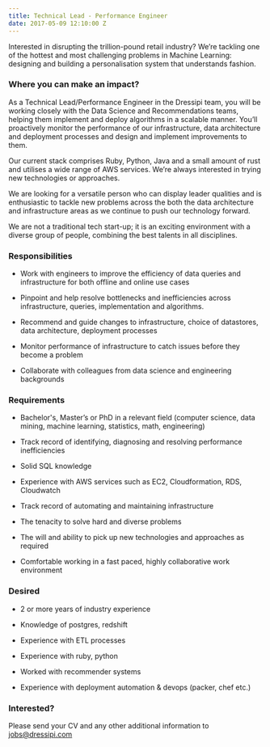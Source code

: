 ```yaml
---
title: Technical Lead - Performance Engineer
date: 2017-05-09 12:10:00 Z
---
```


Interested in disrupting the trillion-pound retail industry? We’re tackling one of the hottest and most challenging problems in Machine Learning: designing and building a personalisation system that understands fashion.


### Where you can make an impact?

As a Technical Lead/Performance Engineer in the Dressipi team, you will be working closely with the Data Science and Recommendations teams, helping them implement and deploy algorithms in a scalable manner. You’ll proactively monitor the performance of our infrastructure, data architecture and deployment processes and design and implement improvements to them.

Our current stack comprises Ruby, Python, Java and a small amount of rust and utilises a wide range of AWS services. We’re always interested in trying new technologies or approaches.  

We are looking for a versatile person who can display leader qualities and is enthusiastic to tackle new problems across the both the data architecture and infrastructure areas as we continue to push our technology forward.

We are not a traditional tech start-up; it is an exciting environment with a diverse group of people, combining the best talents in all disciplines. 


### Responsibilities

* Work with engineers to improve the efficiency of data queries and infrastructure for both offline and online use cases

* Pinpoint and help resolve bottlenecks and inefficiencies across infrastructure, queries, implementation and algorithms.

* Recommend and guide changes to infrastructure, choice of datastores, data architecture, deployment processes

* Monitor performance of infrastructure to catch issues before they become a problem

* Collaborate with colleagues from data science and engineering backgrounds


### Requirements

* Bachelor's, Master’s or PhD in a relevant field (computer science, data mining, machine learning, statistics, math, engineering)

* Track record of identifying, diagnosing and resolving performance inefficiencies 

* Solid SQL knowledge

* Experience with AWS services such as EC2, Cloudformation, RDS, Cloudwatch

* Track record of automating and maintaining infrastructure

* The tenacity to solve hard and diverse problems

* The will and ability to pick up new technologies and approaches as required

* Comfortable working in a fast paced, highly collaborative work environment

### Desired

* 2 or more years of industry experience

* Knowledge of postgres, redshift

* Experience with ETL processes

* Experience with ruby, python

* Worked with recommender systems

* Experience with deployment automation & devops (packer, chef etc.)


### Interested?

Please send your CV and any other additional information to [jobs@dressipi.com](mailto:jobs@dressipi.com)